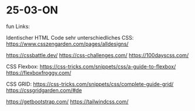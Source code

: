 # 25-03-ON
fun Links:

Identischer HTML Code sehr unterschiedliches CSS: 
https://www.csszengarden.com/pages/alldesigns/


https://cssbattle.dev/
https://css-challenges.com/
https://100dayscss.com/


CSS Flexbox:
https://css-tricks.com/snippets/css/a-guide-to-flexbox/
https://flexboxfroggy.com/

CSS GRID:
https://css-tricks.com/snippets/css/complete-guide-grid/
https://cssgridgarden.com/#de


https://getbootstrap.com/
https://tailwindcss.com/